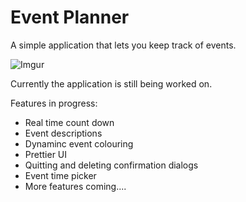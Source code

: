 # **Event Planner**
A simple application that lets you keep track of events.

![Imgur](http://i.imgur.com/NjEzarV.png)

Currently the application is still being worked on.

Features in progress:
* Real time count down
* Event descriptions
* Dynaminc event colouring
* Prettier UI
* Quitting and deleting confirmation dialogs
* Event time picker
* More features coming....
